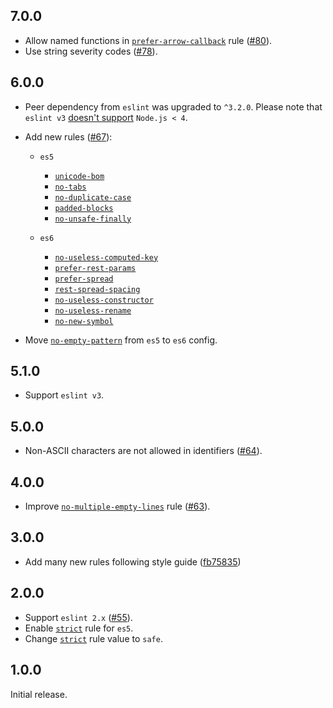 ## 7.0.0

* Allow named functions in [`prefer-arrow-callback`][prefer-arrow-callback] rule ([#80](https://github.com/ymaps/codestyle/pull/80)).
* Use string severity codes ([#78](https://github.com/ymaps/codestyle/pull/78)).

## 6.0.0

* Peer dependency from `eslint` was upgraded to `^3.2.0`. Please note that `eslint v3` [doesn't
  support](http://eslint.org/blog/2016/07/eslint-v3.0.0-released#requires-nodejs-4-or-higher) `Node.js < 4`.

* Add new rules ([#67](https://github.com/ymaps/codestyle/issues/67)):
  * `es5`
    * [`unicode-bom`][unicode-bom]
    * [`no-tabs`][no-tabs]
    * [`no-duplicate-case`][no-duplicate-case]
    * [`padded-blocks`][padded-blocks]
    * [`no-unsafe-finally`][no-unsafe-finally]

  * `es6`
    * [`no-useless-computed-key`][no-useless-computed-key]
    * [`prefer-rest-params`][prefer-rest-params]
    * [`prefer-spread`][prefer-spread]
    * [`rest-spread-spacing`][rest-spread-spacing]
    * [`no-useless-constructor`][no-useless-constructor]
    * [`no-useless-rename`][no-useless-rename]
    * [`no-new-symbol`][no-new-symbol]

* Move [`no-empty-pattern`][no-empty-pattern] from `es5` to `es6` config.

## 5.1.0

* Support `eslint v3`.

## 5.0.0

* Non-ASCII characters are not allowed in identifiers ([#64](https://github.com/ymaps/codestyle/pull/64)).

## 4.0.0

* Improve [`no-multiple-empty-lines`][no-multiple-empty-lines] rule ([#63](https://github.com/ymaps/codestyle/pull/63)).

## 3.0.0

* Add many new rules following style guide ([fb75835](https://github.com/ymaps/codestyle/commit/fb75835aeaaccd6951645d3754a55899fccb3ba9))

## 2.0.0

* Support `eslint 2.x` ([#55](https://github.com/ymaps/codestyle/pull/55)).
* Enable [`strict`][strict] rule for `es5`.
* Change [`strict`][strict] rule value to `safe`.

## 1.0.0

Initial release.

[unicode-bom]: http://eslint.org/docs/rules/unicode-bom
[no-tabs]: http://eslint.org/docs/rules/no-tabs
[no-duplicate-case]: http://eslint.org/docs/rules/no-duplicate-case
[padded-blocks]: http://eslint.org/docs/rules/padded-blocks
[no-unsafe-finally]: http://eslint.org/docs/rules/no-unsafe-finally
[no-useless-computed-key]: http://eslint.org/docs/rules/no-useless-computed-key
[prefer-rest-params]: http://eslint.org/docs/rules/prefer-rest-params
[prefer-spread]: http://eslint.org/docs/rules/prefer-spread
[rest-spread-spacing]: http://eslint.org/docs/rules/rest-spread-spacing
[no-useless-constructor]: http://eslint.org/docs/rules/no-useless-constructor
[no-useless-rename]: http://eslint.org/docs/rules/no-useless-rename
[no-new-symbol]: http://eslint.org/docs/rules/no-new-symbol
[no-empty-pattern]: http://eslint.org/docs/rules/no-empty-pattern
[strict]: http://eslint.org/docs/rules/strict
[no-multiple-empty-lines]: http://eslint.org/docs/rules/no-multiple-empty-lines
[prefer-arrow-callback]: http://eslint.org/docs/rules/prefer-arrow-callback
